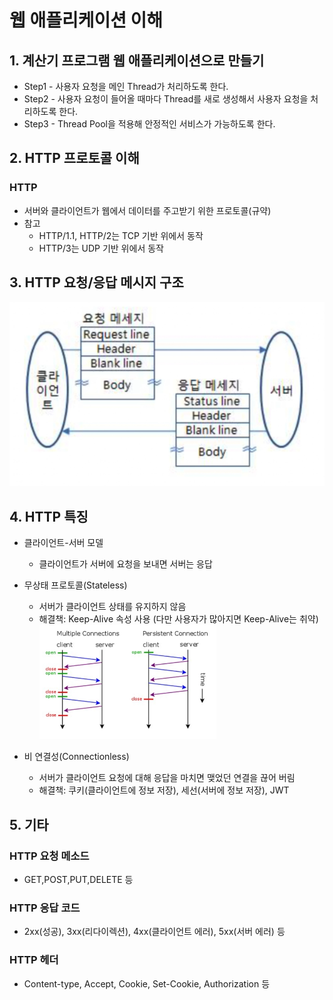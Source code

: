 # 웹 애플리케이션 이해

## 1. 계산기 프로그램 웹 애플리케이션으로 만들기
- Step1 - 사용자 요청을 메인 Thread가 처리하도록 한다.
- Step2 - 사용자 요청이 들어올 때마다 Thread를 새로 생성해서 사용자 요청을 처리하도록 한다.
- Step3 - Thread Pool을 적용해 안정적인 서비스가 가능하도록 한다.

## 2. HTTP 프로토콜 이해

### HTTP
- 서버와 클라이언트가 웹에서 데이터를 주고받기 위한 프로토콜(규약)
- 참고
    - HTTP/1.1, HTTP/2는 TCP 기반 위에서 동작
    - HTTP/3는 UDP 기반 위에서 동작

## 3. HTTP 요청/응답 메시지 구조
![Alt text](image.png)

## 4. HTTP 특징
- 클라이언트-서버 모델 
    - 클라이언트가 서버에 요청을 보내면 서버는 응답

- 무상태 프로토콜(Stateless)
    - 서버가 클라이언트 상태를 유지하지 않음
    - 해결책: Keep-Alive 속성 사용 (다만 사용자가 많아지면 Keep-Alive는 취약)
    ![Alt text](image-1.png)

- 비 연결성(Connectionless)
    - 서버가 클라이언트 요청에 대해 응답을 마치면 맺었던 연결을 끊어 버림
    - 해결책: 쿠키(클라이언트에 정보 저장), 세선(서버에 정보 저장), JWT

## 5. 기타
### HTTP 요청 메소드
- GET,POST,PUT,DELETE 등
### HTTP 응답 코드
- 2xx(성공), 3xx(리다이렉션), 4xx(클라이언트 에러), 5xx(서버 에러) 등
### HTTP 헤더
- Content-type, Accept, Cookie, Set-Cookie, Authorization 등

